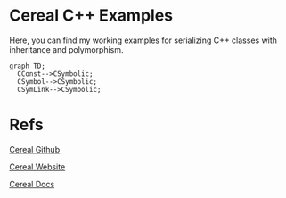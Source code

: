 # Cereal C++ Examples
Here, you can find my working examples for serializing C++ classes with inheritance and polymorphism.

```mermaid
graph TD;
  CConst-->CSymbolic;
  CSymbol-->CSymbolic;
  CSymLink-->CSymbolic;
```

# Refs
[Cereal Github](https://github.com/USCiLab/cereal)

[Cereal Website](https://uscilab.github.io/cereal)

[Cereal Docs](https://uscilab.github.io/cereal/quickstart.html)


